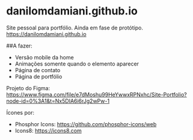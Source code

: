 # danilomdamiani.github.io
Site pessoal para portfólio. Ainda em fase de protótipo.
https://danilomdamiani.github.io

##A fazer:
* Versão mobile da home
* Animações somente quando o elemento aparecer
* Página de contato
* Página de portfólio

Projeto do Figma: https://www.figma.com/file/e7dMoshu99HeYwwxRPNxhc/Site-Portfolio?node-id=0%3A1&t=Nx5DIA6i6rJg2wPw-1

Ícones por:
- Phosphor Icons: https://github.com/phosphor-icons/web
- Icons8: https://icons8.com
